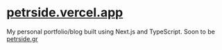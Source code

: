 # [petrside.vercel.app](https://petrside.vercel.app)
My personal portfolio/blog built using Next.js and TypeScript.
Soon to be [petrside.gr](https://petrside.gr/)
